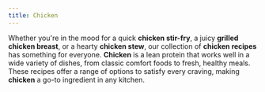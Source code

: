 ```yaml
---
title: Chicken
---
```


Whether you're in the mood for a quick **chicken stir-fry**, a juicy **grilled chicken breast**, or a hearty **chicken stew**, our collection of **chicken recipes** has something for everyone. **Chicken** is a lean protein that works well in a wide variety of dishes, from classic comfort foods to fresh, healthy meals. These recipes offer a range of options to satisfy every craving, making **chicken** a go-to ingredient in any kitchen.
